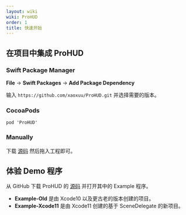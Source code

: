 ```yaml
---
layout: wiki
wiki: ProHUD
order: 1
title: 快速开始
---
```



## 在项目中集成 ProHUD

### Swift Package Manager

**File** -> **Swift Packages** -> **Add Package Dependency**

输入 `https://github.com/xaoxuu/ProHUD.git` 并选择需要的版本。

### CocoaPods

```
pod 'ProHUD'
```
### Manually

下载 [源码](https://github.com/xaoxuu/ProHUD) 然后拖入工程即可。


## 体验 Demo 程序

从 GitHub 下载 ProHUD 的 [源码](https://github.com/xaoxuu/ProHUD) 并打开其中的 Example 程序。

- **Example-Old** 是由 Xcode10 以及更古老的版本创建的项目。
- **Example-Xcode11** 是由 Xcode11 创建的基于 SceneDelegate 的新项目。
